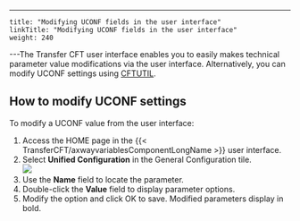 ---
    title: "Modifying UCONF fields in the user interface"
    linkTitle: "Modifying UCONF fields in the user interface"
    weight: 240
---The Transfer CFT user interface enables you to easily makes
technical parameter value modifications via the user interface. Alternatively, you can modify UCONF settings using [CFTUTIL](../../../c_intro_userinterfaces/about_cftutil).

## How to modify UCONF settings

To modify a UCONF value from the user interface:

1. Access the HOME page in the {{< TransferCFT/axwayvariablesComponentLongName >}} user interface.
1. Select ****Unified Configuration****
    in the General Configuration tile.  
    ![](/Images/TransferCFT/generalconfig.png)
1. Use the **Name** field to locate the parameter.
1. Double-click the ****Value****
    field to display parameter options.
1. Modify the option and click OK to save. Modified parameters display in bold.

 

 
